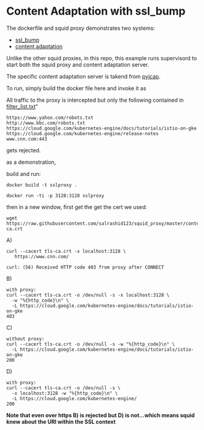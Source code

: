 # Content Adaptation with ssl_bump

The dockerfile and squid proxy demonstrates two systems:

- [ssl_bump](https://wiki.squid-cache.org/Features/SslPeekAndSplice)
- [content adaptation](https://wiki.squid-cache.org/SquidFaq/ContentAdaptation)


Unlike the other squid proxies, in this repo, this example runs supervisord to start both the squid proxy and content adaptation server.

The specific content adaptation server is takend from [pyicap](https://github.com/netom/pyicap).

To run, simply build the docker file here and invoke it as



All traffic to the proxy is intercepted but only the following contained in [filter_list.txt](filter_list.txt)"

```
https://www.yahoo.com/robots.txt
http://www.bbc.com/robots.txt
https://cloud.google.com/kubernetes-engine/docs/tutorials/istio-on-gke
https://cloud.google.com/kubernetes-engine/release-notes
www.cnn.com:443
```

gets rejected.  

as a demonstration,

build and run:

```
docker build -t sslproxy .

docker run -ti -p 3128:3128 sslproxy
```

then in a new window, first get the get the cert we used:

```
wget https://raw.githubusercontent.com/salrashid123/squid_proxy/master/content_adaptation/tls-ca.crt
```
A)
```
curl --cacert tls-ca.crt -x localhost:3128 \
   https://www.cnn.com/
   
curl: (56) Received HTTP code 403 from proxy after CONNECT
```

B)
```
with proxy:
curl --cacert tls-ca.crt -o /dev/null -s -x localhost:3128 \
  -w "%{http_code}\n" \
  -L https://cloud.google.com/kubernetes-engine/docs/tutorials/istio-on-gke
403
```

C)
```
without proxy:
curl --cacert tls-ca.crt -o /dev/null -s -w "%{http_code}\n" \
  -L https://cloud.google.com/kubernetes-engine/docs/tutorials/istio-on-gke
200
```

D)
```
with proxy:
curl --cacert tls-ca.crt -o /dev/null -s \
  -x localhost:3128 -w "%{http_code}\n" \
  -L https://cloud.google.com/kubernetes-engine/
200
```


**Note that even over **https** B) is rejected but D) is not...which means squid knew about the URI within the SSL context**